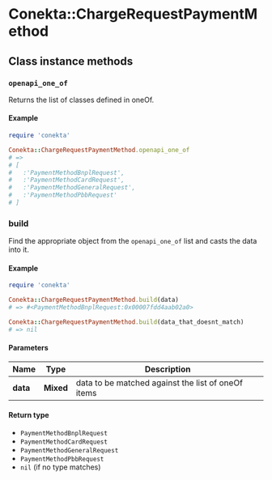 # Conekta::ChargeRequestPaymentMethod

## Class instance methods

### `openapi_one_of`

Returns the list of classes defined in oneOf.

#### Example

```ruby
require 'conekta'

Conekta::ChargeRequestPaymentMethod.openapi_one_of
# =>
# [
#   :'PaymentMethodBnplRequest',
#   :'PaymentMethodCardRequest',
#   :'PaymentMethodGeneralRequest',
#   :'PaymentMethodPbbRequest'
# ]
```

### build

Find the appropriate object from the `openapi_one_of` list and casts the data into it.

#### Example

```ruby
require 'conekta'

Conekta::ChargeRequestPaymentMethod.build(data)
# => #<PaymentMethodBnplRequest:0x00007fdd4aab02a0>

Conekta::ChargeRequestPaymentMethod.build(data_that_doesnt_match)
# => nil
```

#### Parameters

| Name | Type | Description |
| ---- | ---- | ----------- |
| **data** | **Mixed** | data to be matched against the list of oneOf items |

#### Return type

- `PaymentMethodBnplRequest`
- `PaymentMethodCardRequest`
- `PaymentMethodGeneralRequest`
- `PaymentMethodPbbRequest`
- `nil` (if no type matches)

